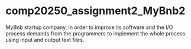 # comp20250_assignment2_MyBnb2 #

MyBnb startup company, in order to improve its software and the I/O process
demands from the programmers to implement the whole process using input
and output text files.
